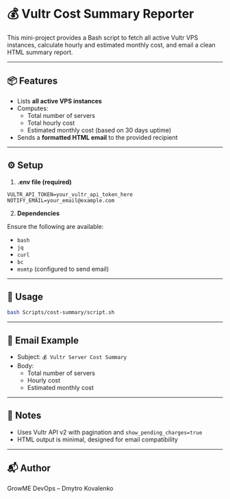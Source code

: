 # 💰 Vultr Cost Summary Reporter

This mini-project provides a Bash script to fetch all active Vultr VPS instances, calculate hourly and estimated monthly cost, and email a clean HTML summary report.

---

## 📦 Features

- Lists **all active VPS instances**
- Computes:
    - Total number of servers
    - Total hourly cost
    - Estimated monthly cost (based on 30 days uptime)
- Sends a **formatted HTML email** to the provided recipient

---

## ⚙️ Setup

1. **.env file (required)**

```dotenv
VULTR_API_TOKEN=your_vultr_api_token_here
NOTIFY_EMAIL=your_email@example.com
```

2. **Dependencies**

Ensure the following are available:

- `bash`
- `jq`
- `curl`
- `bc`
- `msmtp` (configured to send email)

---

## 🚀 Usage

```bash
bash Scripts/cost-summary/script.sh
```

---

## 📧 Email Example

- Subject: `💰 Vultr Server Cost Summary`
- Body:
    - Total number of servers
    - Hourly cost
    - Estimated monthly cost

---

## 🧠 Notes

- Uses Vultr API v2 with pagination and `show_pending_charges=true`
- HTML output is minimal, designed for email compatibility

---
## 📬 Author

GrowME DevOps – Dmytro Kovalenko